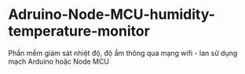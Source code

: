 # Adruino-Node-MCU-humidity-temperature-monitor
Phần mềm giám sát nhiệt độ, độ ẩm thông qua mạng wifi - lan sử dụng mạch Arduino hoặc Node MCU
